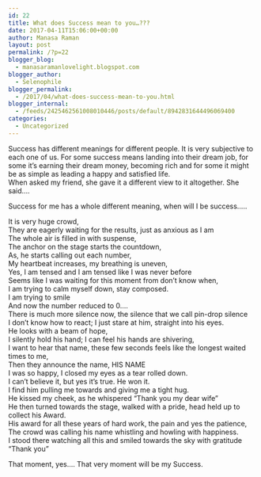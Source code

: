 ```yaml
---
id: 22
title: What does Success mean to you…???
date: 2017-04-11T15:06:00+00:00
author: Manasa Raman
layout: post
permalink: /?p=22
blogger_blog:
  - manasaramanlovelight.blogspot.com
blogger_author:
  - Selenophile
blogger_permalink:
  - /2017/04/what-does-success-mean-to-you.html
blogger_internal:
  - /feeds/2425462561008010446/posts/default/8942831644496069400
categories:
  - Uncategorized
---
```

<div dir="ltr" style="text-align: left;">
  <div>
    Success has different meanings for different people. It is very subjective to each one of us. For some success means landing into their dream job, for some it’s earning their dream money, becoming rich and for some it might be as simple as leading a happy and satisfied life.<br />When asked my friend, she gave it a different view to it altogether. She said&#8230;.</p>
  </div>
  
  <div>
    Success for me has a whole different meaning, when will I be success…..</p>
  </div>
  
  <div>
    It is very huge crowd,
  </div>
  
  <div>
    They are eagerly waiting for the results, just as anxious as I am
  </div>
  
  <div>
    The whole air is filled in with suspense,
  </div>
  
  <div>
    The anchor on the stage starts the countdown,
  </div>
  
  <div>
    As, he starts calling out each number,
  </div>
  
  <div>
    My heartbeat increases, my breathing is uneven,
  </div>
  
  <div>
    Yes, I am tensed and I am tensed like I was never before
  </div>
  
  <div>
    Seems like I was waiting for this moment from don’t know when,
  </div>
  
  <div>
    I am trying to calm myself down, stay composed.
  </div>
  
  <div>
    I am trying to smile
  </div>
  
  <div>
    And now the number reduced to 0….
  </div>
  
  <div>
    There is much more silence now, the silence that we call pin-drop silence
  </div>
  
  <div>
    I don’t know how to react; I just stare at him, straight into his eyes.
  </div>
  
  <div>
    He looks with a beam of hope,
  </div>
  
  <div>
    I silently hold his hand; I can feel his hands are shivering,
  </div>
  
  <div>
    I want to hear that name, these few seconds feels like the longest waited times to me,
  </div>
  
  <div>
    Then they announce the name, HIS NAME
  </div>
  
  <div>
    I was so happy, I closed my eyes as a tear rolled down.
  </div>
  
  <div>
    I can’t believe it, but yes it’s true. He won it.
  </div>
  
  <div>
    I find him pulling me towards and giving me a tight hug.
  </div>
  
  <div>
    He kissed my cheek, as he whispered “Thank you my dear wife”
  </div>
  
  <div>
    He then turned towards the stage, walked with a pride, head held up to collect his Award.
  </div>
  
  <div>
    His award for all these years of hard work, the pain and yes the patience,&nbsp;
  </div>
  
  <div>
    The crowd was calling his name whistling and howling with happiness.
  </div>
  
  <div>
    I stood there watching all this and smiled towards the sky with gratitude “Thank you”
  </div>
  
  <p>
  </p>
  
  <div>
    That moment, yes…. That very moment will be my Success.
  </div>
</div>